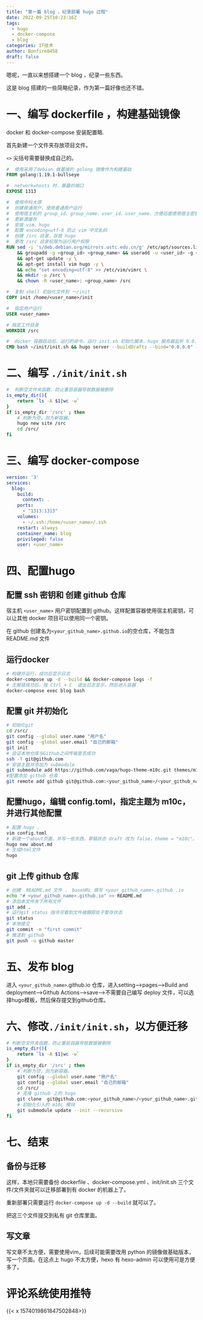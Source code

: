 ```yaml
---
title: "第一篇 blog ，纪录部署 hugo 过程"
date: 2022-09-25T10:23:16Z
tags: 
  - hugo
  - docker-compose
  - blog
categories: IT技术
author: Bonfire8458
draft: false
---
```

嗯呢，一直以来想搭建一个 blog ，纪录一些东西。

这是 blog 搭建的一些简略纪录，作为第一篇好像也还不错。

<!--more-->


# 一、编写 dockerfile ，构建基础镜像

docker 和 docker-compose 安装配置略.

首先新建一个文件夹存放项目文件。

`<>` 尖括号需要替换成自己的。

```dockerfile
#  使用采用了debian 做基镜的 golong 镜像作为构建基础
FROM golang:1.19.1-bullseye

#  network=hosts 时，暴露的端口
EXPOSE 1313

#  使用中科大源
#  创建普通用户，使用普通用户运行
#  使用宿主机的 group_id、group_name、user_id、user_name，方便后面使用宿主密钥文件
#  更新源缓存
#  安装 vim、hugo
#  配置 encoding=utf-8 防止 vim 中文乱码
#  创建 /src 目录，存放 hugo
#  更改 /src 目录权限为运行用户权限
RUN sed -i 's/deb.debian.org/mirrors.ustc.edu.cn/g' /etc/apt/sources.list \
    && groupadd -g <group_id> <group_name> && useradd -u <user_id> -g <group_name> <user_name> -m \
    && apt-get update -y \
    && apt-get install vim hugo -y \
    && echo "set encoding=utf-8" >> /etc/vim/vimrc \
    && mkdir -p /src \
    && chown -R <user_name>: <group_name> /src

#  复制 shell 初始化文件到 ～/init
COPY init /home/<user_name>/init

#  指定用户运行
USER <user_name>

# 指定工作目录
WORKDIR /src

#  docker 容器启动后，运行的命令。运行 init.sh 初始化脚本，hugo 服务器监听 0.0.0.0 ，指定 hugo 测试环境 baseURL。
CMD bash ~/init/init.sh && hugo server --buildDrafts --bind="0.0.0.0" --baseURL=http://<your_ip>:1313
```

# 二、编写 `./init/init.sh`
```bash
#  判断空文件夹函数，防止重启容器导致数据被删除
is_empty_dir(){
    return `ls -A $1|wc -w`
}
if is_empty_dir '/src' ; then
    # 判断为空，则为新容器。
    hugo new site /src
    cd /src/
fi
```

# 三、编写 docker-compose
```yaml
version: '3'
services:
  blog:
    build:
      context: .
    ports:
      - "1313:1313"
    volumes:
      - ~/.ssh:/home/<user_name>/.ssh
    restart: always
    container_name: blog
    privileged: false
    user: <user_name>
```


# 四、配置hugo
## 配置 ssh 密钥和 创建 github 仓库
宿主机  `<user_name>` 用户密钥配置到 github。这样配置容器使用宿主机密钥，可以让其他 docker 项目可以使用同一个密钥。

在 github 创建名为`<your_github_name>.github.io`的空仓库，不能包含 README.md 文件

## 运行docker
```bash
# 构建并运行，成功后显示日志
docker-compose up -d --build && docker-compose logs -f
# 无报错成功后，按 Ctrl + C  退出日志显示，然后进入容器
docker-compose exec blog bash
```
## 配置 git 并初始化
```bash
# 初始化git
cd /src/
git config --global user.name "用户名"
git config --global user.email "自己的邮箱"
git init
# 验证本地仓库与Github之间传输是否成功
ssh -T git@github.com
# 安装主题并添加为 submodule
git submodule add https://github.com/vaga/hugo-theme-m10c.git themes/m10c
#配置添加 github 仓库
git remote add github git@github.com:<your_github_name>/<your_github_name>.github.io.git
```
## 配置hugo，编辑 config.toml，指定主题为 m10c，并进行其他配置
```bash
# 配置 hugo ，
vim config.toml
# 新建一个about页面，并写一些东西，草稿状态 draft 改为 false，theme = "m10c"。
hugo new about.md
# 生成html文件
hugo
```

## git 上传 github 仓库
```bash
# 创建  README.md 文件 ， baseURL 填写 <your_github_name>.github .io
echo "# <your_github_name>.github.io" >> README.md
# 添加本文件夹下所有文件
git add .
# 运行git status 指令可看到文件被跟踪处于暂存状态
git status
# 本地提交
git commit -m "first commit"
# 推送到 github
git push -u github master

```

# 五、发布 blog
进入 `<your_github_name>`.github.io 仓库，进入setting-->pages-->Build and deployment-->Github Actions-->save-->不需要自己编写 deploy 文件，可以选择hugo模板，然后保存提交到github仓库。

# 六、修改`./init/init.sh`，以方便迁移
```bash
# 判断空文件夹函数，防止重启容器导致数据被删除
is_empty_dir(){
    return `ls -A $1|wc -w`
}
if is_empty_dir '/src' ; then
    # 判断为空，则为新容器。
    git config --global user.name "用户名"
    git config --global user.email "自己的邮箱"
    cd /src/
    # 克隆 github 上的 hugo
    git clone  git@github.com:<your_github_name>/<your_github_name>.github.io.git  ../src/
    # 初始化引入的 m10c 模块
    git submodule update --init --recursive
fi
```

# 七、结束
## 备份与迁移
这样，本地只需要备份 dockerfile 、docker-compose.yml 、init/init.sh 三个文件/文件夹就可以迁移部署到有 docker 的机器上了。

重新部署只需要运行 `docker-compose up -d --build` 就可以了。

把这三个文件提交到私有 git 仓库里面。

## 写文章
写文章不太方便，需要使用vim，后续可能需要改用 python 的镜像做基础版本，写一个页面。在这点上 hugo 不太方便，hexo 有 hexo-admin 可以使用可是方便多了。

# 评论系统使用推特
{{< x 1574019861847502848>}}
